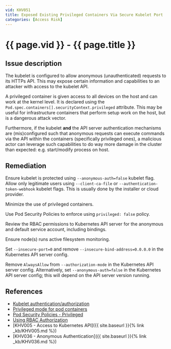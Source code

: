 ```yaml
---
vid: KHV051
title: Exposed Existing Privileged Containers Via Secure Kubelet Port
categories: [Access Risk]
---
```


# {{ page.vid }} - {{ page.title }}

## Issue description

The kubelet is configured to allow anonymous (unauthenticated) requests to its HTTPs API. This may expose certain information and capabilities to an attacker with access to the kubelet API.

A privileged container is given access to all devices on the host and can work at the kernel level. It is declared using the `Pod.spec.containers[].securityContext.privileged` attribute. This may be useful for infrastructure containers that perform setup work on the host, but is a dangerous attack vector.

Furthermore, if the kubelet **and** the API server authentication mechanisms are (mis)configured such that anonymous requests can execute commands via the API within the containers (specifically privileged ones), a malicious actor can leverage such capabilities to do way more damage in the cluster than expected: e.g. start/modify process on host.

## Remediation

Ensure kubelet is protected using `--anonymous-auth=false` kubelet flag. Allow only legitimate users using `--client-ca-file` or `--authentication-token-webhook` kubelet flags. This is usually done by the installer or cloud provider.

Minimize the use of privileged containers.

Use Pod Security Policies to enforce using `privileged: false` policy. 

Review the RBAC permissions to Kubernetes API server for the anonymous and default service account, including bindings.

Ensure node(s) runs active filesystem monitoring.

Set `--insecure-port=0` and remove `--insecure-bind-address=0.0.0.0` in the Kubernetes API server config.

Remove `AlwaysAllow` from `--authorization-mode` in the Kubernetes API server config. Alternatively, set `--anonymous-auth=false` in the Kubernetes API server config; this will depend on the API server version running.

## References

- [Kubelet authentication/authorization](https://kubernetes.io/docs/reference/command-line-tools-reference/kubelet-authentication-authorization/)
- [Privileged mode for pod containers](https://kubernetes.io/docs/concepts/workloads/pods/pod/#privileged-mode-for-pod-containers)
- [Pod Security Policies - Privileged](https://kubernetes.io/docs/concepts/policy/pod-security-policy/#privileged)
- [Using RBAC Authorization](https://kubernetes.io/docs/reference/access-authn-authz/rbac/)
- [KHV005 - Access to Kubernetes API]({{ site.baseurl }}{% link _kb/KHV005.md %})
- [KHV036 - Anonymous Authentication]({{ site.baseurl }}{% link _kb/KHV036.md %})
